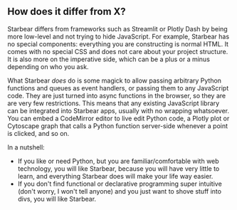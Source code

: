 ## How does it differ from X?

Starbear differs from frameworks such as Streamlit or Plotly Dash by being more low-level and not trying to hide JavaScript. For example, Starbear has no special components: everything you are constructing is normal HTML. It comes with no special CSS and does not care about your project structure. It is also more on the imperative side, which can be a plus or a minus depending on who you ask.

What Starbear *does* do is some magick to allow passing arbitrary Python functions and queues as event handlers, or passing them to any JavaScript code. They are just turned into async functions in the browser, so they are are very few restrictions. This means that any existing JavaScript library can be integrated into Starbear apps, usually with no wrapping whatsoever. You can embed a CodeMirror editor to live edit Python code, a Plotly plot or Cytoscape graph that calls a Python function server-side whenever a point is clicked, and so on.

In a nutshell:

* If you like or need Python, but you are familiar/comfortable with web technology, you will like Starbear, because you will have very little to learn, and everything Starbear does will make your life way easier.
* If you don't find functional or declarative programming super intuitive (don't worry, I won't tell anyone) and you just want to shove stuff into divs, you will like Starbear.


